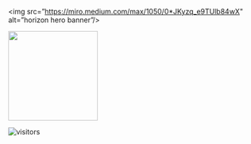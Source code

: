 <img src=”https://miro.medium.com/max/1050/0*JKyzq_e9TUlb84wX" alt=”horizon hero banner”/>

<img height="180em" src="https://github-readme-stats.vercel.app/api?username=lanteignel93&theme=synthwave&show_icons=true&hide_border=true&&count_private=true&include_all_commits=true" />

![visitors](https://visitor-badge.glitch.me/badge?page_id=lanteignel93.visitor-badge)

